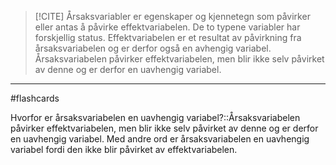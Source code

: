 >[!CITE] Årsaksvariabler er egenskaper og kjennetegn som påvirker eller antas å påvirke effektvariabelen. De to typene variabler har forskjellig status. Effektvariabelen er et resultat av påvirkning fra årsaksvariabelen og er derfor også en avhengig variabel. Årsaksvariabelen påvirker effektvariabelen, men blir ikke selv påvirket av denne og er derfor en uavhengig variabel.

---

#flashcards 

Hvorfor er årsaksvariabelen en uavhengig variabel?::Årsaksvariabelen påvirker effektvariabelen, men blir ikke selv påvirket av denne og er derfor en uavhengig variabel. Med andre ord er årsaksvariabelen en uavhengig variabel fordi den ikke blir påvirket av effektvariabelen.